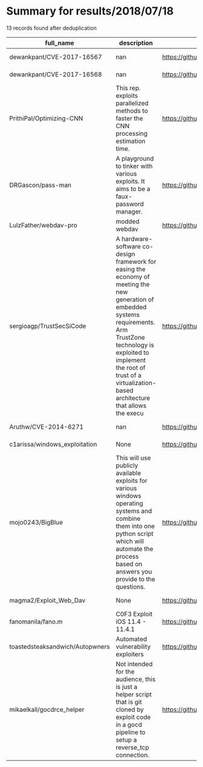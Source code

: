 
# Summary for results/2018/07/18
    
13 records found after deduplication

| full_name | description | html_url | matched_list | matched_count | pushed_at | size | stargazers_count | language | forks_count |
|---------------------------------|------------------------------------------------------------------------------------------------------------------------------------------------------------------------------------------------------------------------------------------------------------------|----------------------------------------------------|----------------|-----------------|---------------------------|--------|--------------------|------------|---------------|
| dewankpant/CVE-2017-16567 | nan | https://github.com/dewankpant/CVE-2017-16567 | ['cve-2'] | 1 | 2018-07-18 00:29:04+00:00 | 1 | 0 | | 0 |
| dewankpant/CVE-2017-16568 | nan | https://github.com/dewankpant/CVE-2017-16568 | ['cve-2'] | 1 | 2018-07-18 00:27:01+00:00 | 2 | 0 | | 0 |
| PrithiPal/Optimizing-CNN | This rep. exploits parallelized methods to faster the CNN processing estimation time. | https://github.com/PrithiPal/Optimizing-CNN | ['exploit'] | 1 | 2018-07-18 05:35:04+00:00 | 111178 | 0 | Python | 0 |
| DRGascon/pass-man | A playground to tinker with various exploits. It aims to be a faux-password manager. | https://github.com/DRGascon/pass-man | ['exploit'] | 1 | 2018-07-18 23:57:48+00:00 | 4977 | 0 | Ruby | 0 |
| LulzFather/webdav-pro | modded webdav | https://github.com/LulzFather/webdav-pro | ['exploit'] | 1 | 2018-07-18 11:14:56+00:00 | 14 | 0 | Python | 0 |
| sergioagp/TrustSecSiCode | A hardware-software co-design framework for easing the economy of meeting the new generation of embedded systems requirements. Arm TrustZone technology is exploited to implement the root of trust of a virtualization-based architecture that allows the execu | https://github.com/sergioagp/TrustSecSiCode | ['exploit'] | 1 | 2018-07-18 15:11:08+00:00 | 30365 | 2 | VHDL | 1 |
| Aruthw/CVE-2014-6271 | nan | https://github.com/Aruthw/CVE-2014-6271 | ['cve-2'] | 1 | 2018-07-18 13:52:30+00:00 | 340 | 0 | Python | 0 |
| c1arissa/windows_exploitation | None | https://github.com/c1arissa/windows_exploitation | ['exploit'] | 1 | 2018-07-18 18:03:56+00:00 | 406 | 0 | Python | 0 |
| mojo0243/BigBlue | This will use publicly available exploits for various windows operating systems and combine them into one python script which will automate the process based on answers you provide to the questions. | https://github.com/mojo0243/BigBlue | ['exploit'] | 1 | 2018-07-18 03:40:02+00:00 | 86 | 2 | Python | 1 |
| magma2/Exploit_Web_Dav | None | https://github.com/magma2/Exploit_Web_Dav | ['exploit'] | 1 | 2018-07-18 09:10:41+00:00 | 0 | 0 | | 0 |
| fanomanila/fano.m | C0F3 Exploit iOS 11.4 - 11.4.1 | https://github.com/fanomanila/fano.m | ['exploit'] | 1 | 2018-07-18 11:23:38+00:00 | 0 | 3 | | 0 |
| toastedsteaksandwich/Autopwners | Automated vulnerability exploiters | https://github.com/toastedsteaksandwich/Autopwners | ['exploit'] | 1 | 2018-07-18 19:38:28+00:00 | 13 | 1 | Python | 2 |
| mikaelkall/gocdrce_helper | Not intended for the audience, this is just a helper script that is git cloned by exploit code in a gocd pipeline to setup a reverse_tcp connection. | https://github.com/mikaelkall/gocdrce_helper | ['exploit'] | 1 | 2018-07-18 20:40:39+00:00 | 1 | 0 | Shell | 0 |
